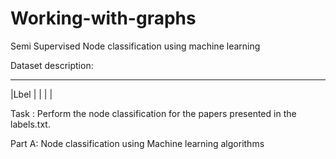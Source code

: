 # Working-with-graphs
Semi Supervised Node classification using machine learning


Dataset description:
____________________________________________________________
|Lbel
|
|
|
|

Task : Perform the node classification for the papers presented in the labels.txt.


Part A:  Node classification using Machine learning algorithms 

